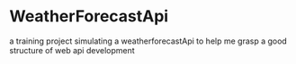 # WeatherForecastApi
a training project simulating a weatherforecastApi to help me grasp a good structure of web api development
